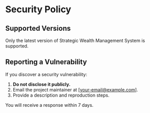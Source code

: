 # Security Policy

## Supported Versions

Only the latest version of Strategic Wealth Management System is supported.

## Reporting a Vulnerability

If you discover a security vulnerability:

1. **Do not disclose it publicly.**
2. Email the project maintainer at [your-email@example.com].
3. Provide a description and reproduction steps.

You will receive a response within 7 days.